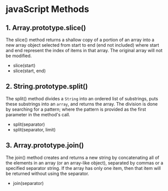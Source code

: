 # javaScript Methods
## 1. Array.prototype.slice()
The slice() method returns a shallow copy of a portion of an array into a new array object selected from start to end (end not included) where start and end represent the index of items in that array. The original array will not be modified.

* slice(start)
* slice(start, end)

## 2. String.prototype.split()
The split() method divides a `String` into an ordered list of substrings, puts these substrings into an `array`, and returns the array. The division is done by searching for a pattern; where the pattern is provided as the first parameter in the method's call.

* split(separator)
* split(separator, limit)

## 3. Array.prototype.join()
The join() method creates and returns a new string by concatenating all of the elements in an array (or an array-like object), separated by commas or a specified separator string. If the array has only one item, then that item will be returned without using the separator.

* join(separator)

